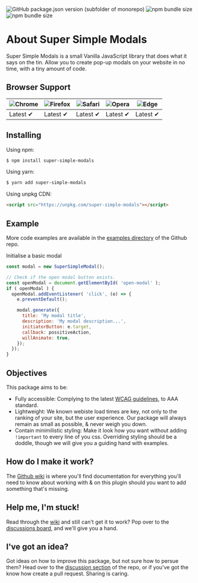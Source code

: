 <img alt="GitHub package.json version (subfolder of monorepo)" src="https://img.shields.io/github/package-json/v/TheOneAndOnlyZulu/Super-Simple-Modals"> <img alt="npm bundle size" src="https://img.shields.io/bundlephobia/min/super-simple-modals" /> <img alt="npm bundle size" src="https://img.shields.io/bundlephobia/minzip/super-simple-modals" />

# About Super Simple Modals

Super Simple Modals is a small Vanilla JavaScript library that does what it says on the tin. Allow you to create pop-up modals on your website in no time, with a tiny amount of code.

## Browser Support

![Chrome](https://raw.github.com/alrra/browser-logos/master/src/chrome/chrome_48x48.png) | ![Firefox](https://raw.github.com/alrra/browser-logos/main/src/firefox/firefox_48x48.png) | ![Safari](https://raw.github.com/alrra/browser-logos/main/src/safari/safari_48x48.png) | ![Opera](https://raw.github.com/alrra/browser-logos/main/src/opera/opera_48x48.png) | ![Edge](https://raw.github.com/alrra/browser-logos/main/src/edge/edge_48x48.png) | 
--- | --- | --- | --- | --- |
Latest ✔ | Latest ✔ | Latest ✔ | Latest ✔ | Latest ✔ |

## Installing

Using npm:

```bash
$ npm install super-simple-modals
```

Using yarn:

```bash
$ yarn add super-simple-modals
```

Using unpkg CDN:

```html
<script src="https://unpkg.com/super-simple-modals"></script>
```

## Example

More code examples are available in the <a target="_blank" href="https://github.com/TheOneAndOnlyZulu/Super-Simple-Modals/tree/main/examples">examples directory</a> of the Github repo.

Initialise a basic modal 

```js
const modal = new SuperSimpleModal();

// Check if the open modal button exists.
const openModal = document.getElementById( 'open-modal' );
if ( openModal ) {
  openModal.addEventListener( 'click', (e) => {
    e.preventDefault();

    modal.generate({
      title: 'My modal title',
      description: 'My modal description...',
      initiatorButton: e.target,
      callback: possitiveAction,
      willAnimate: true,
    });
  });
}
```

## Objectives

This package aims to be:

- Fully accessible: Complying to the latest <a href="https://www.w3.org/TR/WCAG21/">WCAG guidelines</a>, to AAA standard.
- Lightweight: We known webiste load times are key, not only to the ranking of your site, but the user experience. Our package will always remain as small as possible, & never weigh you down.
- Contain minimilistic styling: Make it look how you want without adding `!important` to every line of you css. Overriding styling should be a doddle, though we will give you a guiding hand with examples.

## How do I make it work?

The <a href="https://github.com/TheOneAndOnlyZulu/Super-Simple-Modals/wiki">Github wiki</a> is where you'll find documentation for everything you'll need to know about working with & on this plugin should you want to add something that's missing.

## Help me, I'm stuck!

Read through the <a href="https://github.com/TheOneAndOnlyZulu/Super-Simple-Modals/wiki">wiki</a> and still can't get it to work? Pop over to the <a href="https://github.com/TheOneAndOnlyZulu/Super-Simple-Modals/discussions">discussions board</a>, and we'll give you a hand.

## I've got an idea?

Got ideas on how to improve this package, but not sure how to persue them? Head over to the <a href="https://github.com/TheOneAndOnlyZulu/Super-Simple-Modals/discussions">discussion section</a> of the repo, or if you've got the know how create a pull request. Sharing is caring.

